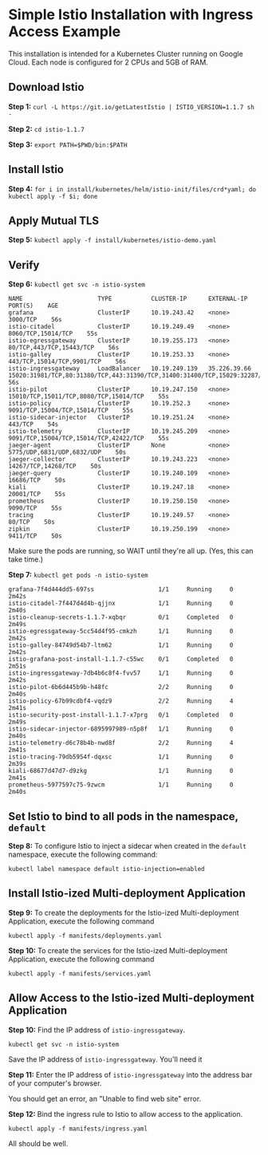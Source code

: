 # Simple Istio Installation with Ingress Access Example

This installation is intended for a Kubernetes Cluster running on Google Cloud. Each node is configured for 2 CPUs and 5GB of RAM.

## Download Istio

**Step 1:** `curl -L https://git.io/getLatestIstio | ISTIO_VERSION=1.1.7 sh -`

**Step 2:** `cd istio-1.1.7`

**Step 3:** `export PATH=$PWD/bin:$PATH`


## Install Istio

**Step 4:** `for i in install/kubernetes/helm/istio-init/files/crd*yaml; do kubectl apply -f $i; done`

## Apply Mutual TLS

**Step 5:** `kubectl apply -f install/kubernetes/istio-demo.yaml`

## Verify

**Step 6:** `kubectl get svc -n istio-system`

```text
NAME                     TYPE           CLUSTER-IP      EXTERNAL-IP    PORT(S)    AGE
grafana                  ClusterIP      10.19.243.42    <none>         3000/TCP    56s
istio-citadel            ClusterIP      10.19.249.49    <none>         8060/TCP,15014/TCP    55s
istio-egressgateway      ClusterIP      10.19.255.173   <none>         80/TCP,443/TCP,15443/TCP    56s
istio-galley             ClusterIP      10.19.253.33    <none>         443/TCP,15014/TCP,9901/TCP    56s
istio-ingressgateway     LoadBalancer   10.19.249.139   35.226.39.66   15020:31981/TCP,80:31380/TCP,443:31390/TCP,31400:31400/TCP,15029:32287/TCP,15030:30043/TCP,15031:32724/TCP,15032:32590/TCP,15443:31252/TCP   56s
istio-pilot              ClusterIP      10.19.247.150   <none>         15010/TCP,15011/TCP,8080/TCP,15014/TCP    55s
istio-policy             ClusterIP      10.19.252.3     <none>         9091/TCP,15004/TCP,15014/TCP    55s
istio-sidecar-injector   ClusterIP      10.19.251.24    <none>         443/TCP    54s
istio-telemetry          ClusterIP      10.19.245.209   <none>         9091/TCP,15004/TCP,15014/TCP,42422/TCP    55s
jaeger-agent             ClusterIP      None            <none>         5775/UDP,6831/UDP,6832/UDP    50s
jaeger-collector         ClusterIP      10.19.243.223   <none>         14267/TCP,14268/TCP    50s
jaeger-query             ClusterIP      10.19.240.109   <none>         16686/TCP    50s
kiali                    ClusterIP      10.19.247.18    <none>         20001/TCP    55s
prometheus               ClusterIP      10.19.250.150   <none>         9090/TCP    55s
tracing                  ClusterIP      10.19.249.57    <none>         80/TCP    50s
zipkin                   ClusterIP      10.19.250.199   <none>         9411/TCP    50s

```

Make sure the pods are running, so WAIT until they're all up. (Yes, this can take time.)

**Step 7:** `kubectl get pods -n istio-system`

```text
grafana-7f4d444dd5-697ss                  1/1     Running     0          2m42s
istio-citadel-7f447d4d4b-qjjnx            1/1     Running     0          2m40s
istio-cleanup-secrets-1.1.7-xqbqr         0/1     Completed   0          2m49s
istio-egressgateway-5cc54d4f95-cmkzh      1/1     Running     0          2m42s
istio-galley-84749d54b7-ltm62             1/1     Running     0          2m42s
istio-grafana-post-install-1.1.7-c55wc    0/1     Completed   0          2m51s
istio-ingressgateway-7db4b6c8f4-fvv57     1/1     Running     0          2m42s
istio-pilot-6b6d445b9b-h48fc              2/2     Running     0          2m40s
istio-policy-67b99cdbf4-vqdz9             2/2     Running     4          2m41s
istio-security-post-install-1.1.7-x7prg   0/1     Completed   0          2m49s
istio-sidecar-injector-6895997989-n5p8f   1/1     Running     0          2m40s
istio-telemetry-d6c78b4b-nwd8f            2/2     Running     4          2m41s
istio-tracing-79db5954f-dqxsc             1/1     Running     0          2m39s
kiali-68677d47d7-d9zkg                    1/1     Running     0          2m41s
prometheus-5977597c75-9zwcm               1/1     Running     0          2m40s
```

## Set Istio to bind to all pods in the namespace, `default`

**Step 8:** To configure Istio to inject a sidecar when created in the `default` namespace,
execute the following command:

`kubectl label namespace default istio-injection=enabled`


## Install Istio-ized Multi-deployment Application

**Step 9:** To create the deployments for the Istio-ized Multi-deployment Application, execute
the following command

`kubectl apply -f manifests/deployments.yaml`

**Step 10:** To create the services for the Istio-ized Multi-deployment Application, execute
the following command

`kubectl apply -f manifests/services.yaml`

## Allow Access to the Istio-ized Multi-deployment Application

**Step 10:** Find the IP address of `istio-ingressgateway`.

`kubectl get svc -n istio-system`

Save the IP address of `istio-ingressgateway`. You'll need it

**Step 11:** Enter the IP address of `istio-ingressgateway` into the address bar of your computer's browser.

You should get an error, an "Unable to find web site" error.

**Step 12:** Bind the ingress rule to Istio to allow access to the application.

`kubectl apply -f manifests/ingress.yaml`

All should be well.